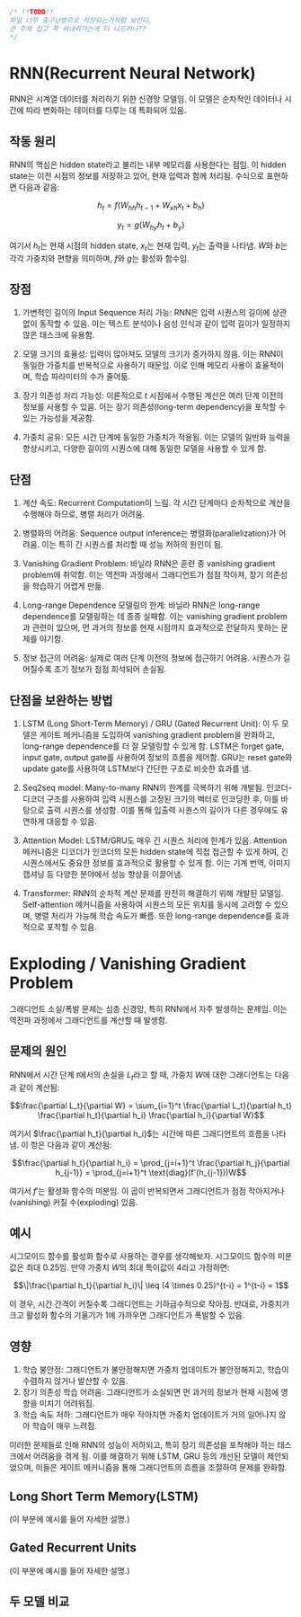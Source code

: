 ``` Java
/* !!TODO!!
파일 너무 중구난방으로 저장되는거처럼 보인다. 
큰 주제 잡고 쭉 써내려가는게 더 나으려나??
*/
```
# RNN(Recurrent Neural Network)

RNN은 시계열 데이터를 처리하기 위한 신경망 모델임. 이 모델은 순차적인 데이터나 시간에 따라 변화하는 데이터를 다루는 데 특화되어 있음. 

## 작동 원리

RNN의 핵심은 hidden state라고 불리는 내부 메모리를 사용한다는 점임. 이 hidden state는 이전 시점의 정보를 저장하고 있어, 현재 입력과 함께 처리됨. 수식으로 표현하면 다음과 같음:

$$h_t = f(W_{hh}h_{t-1} + W_{xh}x_t + b_h)$$

$$y_t = g(W_{hy}h_t + b_y)$$

여기서 $h_t$는 현재 시점의 hidden state, $x_t$는 현재 입력, $y_t$는 출력을 나타냄. $W$와 $b$는 각각 가중치와 편향을 의미하며, $f$와 $g$는 활성화 함수임.

## 장점

1. 가변적인 길이의 Input Sequence 처리 가능: RNN은 입력 시퀀스의 길이에 상관없이 동작할 수 있음. 이는 텍스트 분석이나 음성 인식과 같이 입력 길이가 일정하지 않은 태스크에 유용함.

2. 모델 크기의 효율성: 입력이 많아져도 모델의 크기가 증가하지 않음. 이는 RNN이 동일한 가중치를 반복적으로 사용하기 때문임. 이로 인해 메모리 사용이 효율적이며, 학습 파라미터의 수가 줄어듦.

3. 장기 의존성 처리 가능성: 이론적으로 $t$ 시점에서 수행된 계산은 여러 단계 이전의 정보를 사용할 수 있음. 이는 장기 의존성(long-term dependency)을 포착할 수 있는 가능성을 제공함.

4. 가중치 공유: 모든 시간 단계에 동일한 가중치가 적용됨. 이는 모델의 일반화 능력을 향상시키고, 다양한 길이의 시퀀스에 대해 동일한 모델을 사용할 수 있게 함.

## 단점

1. 계산 속도: Recurrent Computation이 느림. 각 시간 단계마다 순차적으로 계산을 수행해야 하므로, 병렬 처리가 어려움.

2. 병렬화의 어려움: Sequence output inference는 병렬화(parallelization)가 어려움. 이는 특히 긴 시퀀스를 처리할 때 성능 저하의 원인이 됨.

3. Vanishing Gradient Problem: 바닐라 RNN은 훈련 중 vanishing gradient problem에 취약함. 이는 역전파 과정에서 그래디언트가 점점 작아져, 장기 의존성을 학습하기 어렵게 만듦.

4. Long-range Dependence 모델링의 한계: 바닐라 RNN은 long-range dependence를 모델링하는 데 종종 실패함. 이는 vanishing gradient problem과 관련이 있으며, 먼 과거의 정보를 현재 시점까지 효과적으로 전달하지 못하는 문제를 야기함.

5. 정보 접근의 어려움: 실제로 여러 단계 이전의 정보에 접근하기 어려움. 시퀀스가 길어질수록 초기 정보가 점점 희석되어 손실됨.

## 단점을 보완하는 방법

1. LSTM (Long Short-Term Memory) / GRU (Gated Recurrent Unit): 
   이 두 모델은 게이트 메커니즘을 도입하여 vanishing gradient problem을 완화하고, long-range dependence를 더 잘 모델링할 수 있게 함. LSTM은 forget gate, input gate, output gate를 사용하여 정보의 흐름을 제어함. GRU는 reset gate와 update gate를 사용하여 LSTM보다 간단한 구조로 비슷한 효과를 냄.

2. Seq2seq model:
   Many-to-many RNN의 한계를 극복하기 위해 개발됨. 인코더-디코더 구조를 사용하여 입력 시퀀스를 고정된 크기의 벡터로 인코딩한 후, 이를 바탕으로 출력 시퀀스를 생성함. 이를 통해 입출력 시퀀스의 길이가 다른 경우에도 유연하게 대응할 수 있음.

3. Attention Model:
   LSTM/GRU도 매우 긴 시퀀스 처리에 한계가 있음. Attention 메커니즘은 디코더가 인코더의 모든 hidden state에 직접 접근할 수 있게 하여, 긴 시퀀스에서도 중요한 정보를 효과적으로 활용할 수 있게 함. 이는 기계 번역, 이미지 캡셔닝 등 다양한 분야에서 성능 향상을 이끌어냄.

4. Transformer:
   RNN의 순차적 계산 문제를 완전히 해결하기 위해 개발된 모델임. Self-attention 메커니즘을 사용하여 시퀀스의 모든 위치를 동시에 고려할 수 있으며, 병렬 처리가 가능해 학습 속도가 빠름. 또한 long-range dependence를 효과적으로 포착할 수 있음.

# Exploding / Vanishing Gradient Problem

그래디언트 소실/폭발 문제는 심층 신경망, 특히 RNN에서 자주 발생하는 문제임. 이는 역전파 과정에서 그래디언트를 계산할 때 발생함.

## 문제의 원인

RNN에서 시간 단계 $t$에서의 손실을 $L_t$라고 할 때, 가중치 $W$에 대한 그래디언트는 다음과 같이 계산됨:

$$\frac{\partial L_t}{\partial W} = \sum_{i=1}^t \frac{\partial L_t}{\partial h_t} \frac{\partial h_t}{\partial h_i} \frac{\partial h_i}{\partial W}$$

여기서 $\frac{\partial h_t}{\partial h_i}$는 시간에 따른 그래디언트의 흐름을 나타냄. 이 항은 다음과 같이 계산됨:

$$\frac{\partial h_t}{\partial h_i} = \prod_{j=i+1}^t \frac{\partial h_j}{\partial h_{j-1}} = \prod_{j=i+1}^t \text{diag}(f'(h_{j-1}))W$$

여기서 $f'$는 활성화 함수의 미분임. 이 곱이 반복되면서 그래디언트가 점점 작아지거나(vanishing) 커질 수(exploding) 있음.

## 예시

시그모이드 함수를 활성화 함수로 사용하는 경우를 생각해보자. 시그모이드 함수의 미분값은 최대 0.25임. 만약 가중치 $W$의 최대 특이값이 4라고 가정하면:

$$\|\frac{\partial h_t}{\partial h_i}\| \leq (4 \times 0.25)^{t-i} = 1^{t-i} = 1$$

이 경우, 시간 간격이 커질수록 그래디언트는 기하급수적으로 작아짐. 반대로, 가중치가 크고 활성화 함수의 기울기가 1에 가까우면 그래디언트가 폭발할 수 있음.

## 영향

1. 학습 불안정: 그래디언트가 불안정해지면 가중치 업데이트가 불안정해지고, 학습이 수렴하지 않거나 발산할 수 있음.
2. 장기 의존성 학습 어려움: 그래디언트가 소실되면 먼 과거의 정보가 현재 시점에 영향을 미치기 어려워짐.
3. 학습 속도 저하: 그래디언트가 매우 작아지면 가중치 업데이트가 거의 일어나지 않아 학습이 매우 느려짐.

이러한 문제들로 인해 RNN의 성능이 저하되고, 특히 장기 의존성을 포착해야 하는 태스크에서 어려움을 겪게 됨. 이를 해결하기 위해 LSTM, GRU 등의 개선된 모델이 제안되었으며, 이들은 게이트 메커니즘을 통해 그래디언트의 흐름을 조절하여 문제를 완화함.

## Long Short Term Memory(LSTM)
(이 부분에 예시를 들어 자세한 설명.)

## Gated Recurrent Units
(이 부분에 예시를 들어 자세한 설명.)

## 두 모델 비교

#